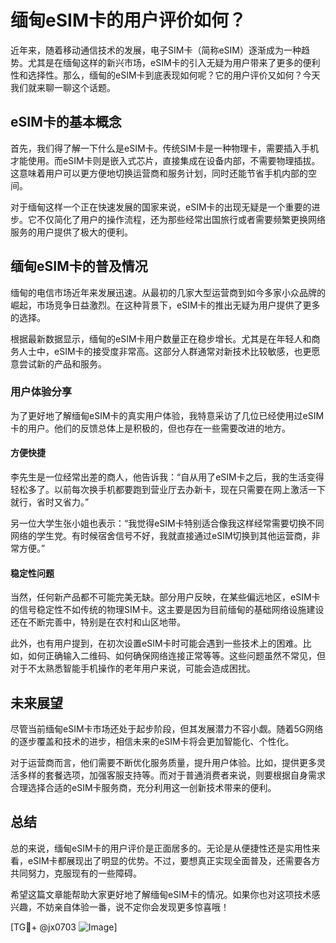 # 缅甸eSIM卡的用户评价如何？

近年来，随着移动通信技术的发展，电子SIM卡（简称eSIM）逐渐成为一种趋势。尤其是在缅甸这样的新兴市场，eSIM卡的引入无疑为用户带来了更多的便利性和选择性。那么，缅甸的eSIM卡到底表现如何呢？它的用户评价又如何？今天我们就来聊一聊这个话题。

## eSIM卡的基本概念

首先，我们得了解一下什么是eSIM卡。传统SIM卡是一种物理卡，需要插入手机才能使用。而eSIM卡则是嵌入式芯片，直接集成在设备内部，不需要物理插拔。这意味着用户可以更方便地切换运营商和服务计划，同时还能节省手机内部的空间。

对于缅甸这样一个正在快速发展的国家来说，eSIM卡的出现无疑是一个重要的进步。它不仅简化了用户的操作流程，还为那些经常出国旅行或者需要频繁更换网络服务的用户提供了极大的便利。

## 缅甸eSIM卡的普及情况

缅甸的电信市场近年来发展迅速。从最初的几家大型运营商到如今多家小众品牌的崛起，市场竞争日益激烈。在这种背景下，eSIM卡的推出无疑为用户提供了更多的选择。

根据最新数据显示，缅甸的eSIM卡用户数量正在稳步增长。尤其是在年轻人和商务人士中，eSIM卡的接受度非常高。这部分人群通常对新技术比较敏感，也更愿意尝试新的产品和服务。

### 用户体验分享

为了更好地了解缅甸eSIM卡的真实用户体验，我特意采访了几位已经使用过eSIM卡的用户。他们的反馈总体上是积极的，但也存在一些需要改进的地方。

#### 方便快捷

李先生是一位经常出差的商人，他告诉我：“自从用了eSIM卡之后，我的生活变得轻松多了。以前每次换手机都要跑到营业厅去办新卡，现在只需要在网上激活一下就行，省时又省力。”

另一位大学生张小姐也表示：“我觉得eSIM卡特别适合像我这样经常需要切换不同网络的学生党。有时候宿舍信号不好，我就直接通过eSIM切换到其他运营商，非常方便。”

#### 稳定性问题

当然，任何新产品都不可能完美无缺。部分用户反映，在某些偏远地区，eSIM卡的信号稳定性不如传统的物理SIM卡。这主要是因为目前缅甸的基础网络设施建设还在不断完善中，特别是在农村和山区地带。

此外，也有用户提到，在初次设置eSIM卡时可能会遇到一些技术上的困难。比如，如何正确输入二维码、如何确保网络连接正常等等。这些问题虽然不常见，但对于不太熟悉智能手机操作的老年用户来说，可能会造成困扰。

## 未来展望

尽管当前缅甸eSIM卡市场还处于起步阶段，但其发展潜力不容小觑。随着5G网络的逐步覆盖和技术的进步，相信未来的eSIM卡将会更加智能化、个性化。

对于运营商而言，他们需要不断优化服务质量，提升用户体验。比如，提供更多灵活多样的套餐选项，加强客服支持等。而对于普通消费者来说，则要根据自身需求合理选择合适的eSIM卡服务商，充分利用这一创新技术带来的便利。

## 总结

总的来说，缅甸eSIM卡的用户评价是正面居多的。无论是从便捷性还是实用性来看，eSIM卡都展现出了明显的优势。不过，要想真正实现全面普及，还需要各方共同努力，克服现有的一些障碍。

希望这篇文章能帮助大家更好地了解缅甸eSIM卡的情况。如果你也对这项技术感兴趣，不妨亲自体验一番，说不定你会发现更多惊喜哦！

[TG💪+ @jx0703 ![Image](https://github.com/user-attachments/assets/dbca1d08-cadb-493c-b0ec-ad6f7a83f270)]